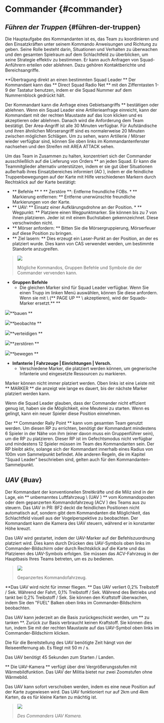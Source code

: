 # **Commander** {#commander}

## _Führen der Truppen_ {#führen-der-truppen}

Die Hauptaufgabe des Kommandanten ist es, das Team zu koordinieren und den Einsatzkräften unter seinem Kommando Anweisungen und Richtung zu geben. Seine Rolle besteht darin, Situationen und Verhalten zu überwachen und den gesamten Spielraum auf dem Schlachtfeld zu überblicken, um seine Strategie effektiv zu bestimmen. Er kann auch Anfragen von Squad-Anführern erteilen oder ablehnen. Dazu gehören Kontaktberichte und Bereichsangriffe.

**Übertragung direkt an einen bestimmten Squad Leader ** Der Kommandant kann das ** Direct Squad Radio Net ** mit den Zifferntasten 1-9 der Tastatur benutzen, indem er die Squad Nummer auf dem Nummernblock gedrückt hält.

Der Kommandant kann die Anfrage eines Gebietsangriffs ** bestätigen oder ablehnen. Wenn ein Squad Leader eine Artillerieanfrage einreicht, kann der Kommandant mit der rechten Maustaste auf das Icon klicken und es akzeptieren oder ablehnen. Danach wird die Anforderung dem Team bestätigt. Der Area-Angriff ist alle 30 Minuten verfügbar. Für Aufständische und ihren ähnlichen Mörserangriff sind es normalerweise 20 Minuten zwischen möglichen Schlägen. Um zu sehen, wann Artillerie / Mörser wieder verfügbar sind, können Sie oben links im Kommandantenfenster nachsehen und den Streifen mit AREA ATTACK sehen.

Um das Team in Zusammen zu halten, konzentriert sich der Commander ausschließlich auf die Lieferung von Orders ** an jeden Squad. Er kann die Teammitglieder alternativ unterstützen, indem er sie gut über Situationen außerhalb ihres Einsatzbereiches informiert (AO \), indem er die feindliche Truppenbewegungen auf der Karte mit Hilfe verschiedenen Markern durch Rechtsklick auf der Karte bestätigt:

* ** Befehle ** * ** Zerstöre **: Entferne freundliche FOBs. * ** Markierung entfernen: ** Entferne unerwünschte freundliche Markierungen von der Karte.
* ** UAV: ** Einsatz einer Aufklärungsdrohne an der Position. * ** Wegpunkt: ** Platziere einen Wegpunktmarker. Sie können bis zu 7 von ihnen platzieren. Jeder ist mit einem Buchstaben gekennzeichnet. Diese verschwinden nicht. 
* ** Mörser anfordern: ** Bitten Sie die Mörsergruppierung, Mörserfeuer auf diese Position zu bringen. 
* ** Ziel lasern: ** Dies erzeugt ein Laser-Punkt an der Position, an der es platziert wurde. Dies kann von CAS verwendet werden, um bestimmte Standorte anzugreifen.

> ![](/assets/commands.png)
>
> Mögliche Kommandos, Gruppen Befehle und Symbole die der Commander vervenden kann.

* **Gruppen Befehle**
  * Die gleichen Marker sind für Squad Leader verfügbar. Wenn Sie einen Trupp im linken Menü auswählen, können Sie diese anfordern. Wenn sie mit \ (** PAGE UP ** \ akzeptieren), wird der Squads-Marker ersetzt.** **

![](/assets/build.png)**bauen **

![](/assets/observe.png)**beobachte **

![](/assets/defendmarker.png)**verteidigen **

![](/assets/demolish.png)**zerstören **

![](/assets/move.png)**bewegen **

* **Infanterie \| Fahrzeuge \| Einrichtungen \| Versch.**
  * Verschiedene Marker, die platziert werden können, um gegnerische Infanterie und eingesetzte Ressourcen zu markieren.

Marker können nicht immer platziert werden. Oben links ist eine Leiste mit ** MARKER ** die anzeigt wie lange es dauert, bis der nächste Marker platziert werden kann.

Wenn die Squad Leader glauben, dass der Commander nicht effizient genug ist, haben sie die Möglichkeit, eine Meuterei zu starten. Wenn es gelingt, kann ein neuer Spieler diese Position einnehmen.

Der ** Commander Rally Point ** kann vom gesamten Team genutzt werden. Um diesen RP zu errichten, benötigt der Kommandant mindestens 6 Spieler in der Nähe von ihm (einer davon muss ein Gruppenführer sein), um die RP zu platzieren. Dieser RP ist im Gefechtsmodus nicht verfügbar und mindestens 12 Spieler müssen im Team des Kommandanten sein. Der RP bleibt aktiv, solange sich der Kommandant innerhalb eines Radius von 100m vom Sammelpunkt befindet. Alle anderen Regeln, die im Kapitel "Squad Leader" beschrieben sind, gelten auch für den Kommandanten-Sammelpunkt.



## _UAV_ {#uav}

Der Kommandant der konventionellen Streitkräfte und die Miliz sind in der Lage, ein ** unbemanntes Luftfahrzeug \ (UAV \) ** vom Kommandoposten oder dem gepanzerten Kommandofahrzeug (ACV \) des Teams aus zu steuern. Das UAV in PR: BF2 deckt die feindlichen Positionen nicht automatisch auf, sondern gibt dem Kommandanten die Möglichkeit, das Schlachtfeld visuell aus der Vogelperspektive zu beobachten. Der Kommandant kann die Kamera des UAV steuern, während er in konstanter Höhe kreuzt.

Das UAV wird gestartet, indem der UAV-Marker auf der Befehlszuordnung platziert wird. Dies kann durch Drücken des UAV-Symbols oben links im Commander-Bildschirm oder durch Rechtsklick auf die Karte und das Platzieren des UAV-Symbols erfolgen. Sie müssen das ACV-Fahrzeug in der Hauptbasis Ihres Teams betreten, um es zu bedienen.

> ![](/assets/acvv.png)
>
> Gepanzertes Kommandofahrzeug.

**Das UAV wird nicht für immer fliegen. ** Das UAV verliert 0,2% Treibstoff / Sek. Während der Fahrt, 0,1% Treibstoff / Sek. Während des Betriebs und tankt bei 0,2% Treibstoff / Sek. Sie können den Kraftstoff überwachen, indem Sie den "FUEL" Balken oben links im Commander-Bildschirm beobachten.

Das UAV kann jederzeit an die Basis zurückgeschickt werden, um ** zu tanken **. Zurück zur Basis verbraucht keinen Kraftstoff. Sie können dies tun, indem Sie mit der rechten Maustaste auf das UAV-Symbol oben links im Commander-Bildschirm klicken.

Die für die Bereitstellung des UAV benötigte Zeit hängt von der Reiseentfernung ab. Es fliegt mit 50 m / s.

Das UAV benötigt 45 Sekunden zum Starten / Landen.

** Die UAV-Kamera ** verfügt über drei Vergrößerungsstufen mit Wärmebildfunktion. Das UAV der Militia bietet nur zwei Zoomstufen ohne Wärmebild.

Das UAV kann sofort verschoben werden, indem es eine neue Position auf der Karte zugewiesen wird. Das UAV funktioniert nur auf 2km und 4km Karten, da es für kleine Karten zu mächtig ist.

> ![](/assets/uav.png)
>
> _Des Commanders UAV Kamera._




